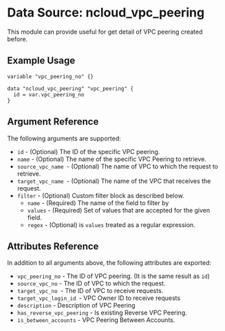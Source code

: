 # Data Source: ncloud_vpc_peering

This module can provide useful for get detail of VPC peering created before.

## Example Usage

```hcl
variable "vpc_peering_no" {}

data "ncloud_vpc_peering" "vpc_peering" {
  id = var.vpc_peering_no
}
```

## Argument Reference

The following arguments are supported:

* `id` - (Optional) The ID of the specific VPC peering.
* `name` - (Optional) The name of the specific VPC Peering to retrieve.
* `source_vpc_name `- (Optional) The name of VPC to which the request to retrieve.
* `target_vpc_name `- (Optional) The name of the VPC that receives the request.
* `filter` - (Optional) Custom filter block as described below.
  * `name` - (Required) The name of the field to filter by
  * `values` - (Required) Set of values that are accepted for the given field.
  * `regex` - (Optional) is `values` treated as a regular expression.
  
## Attributes Reference

In addition to all arguments above, the following attributes are exported:

* `vpc_peering_no` - The ID of VPC peering. (It is the same result as `id`)
* `source_vpc_no` - The ID of VPC to which the request.
* `target_vpc_no `- The ID of VPC to receive requests.
* `target_vpc_login_id `- VPC Owner ID to receive requests
* `description` - Description of VPC Peering
* `has_reverse_vpc_peering` - Is existing Reverse VPC Peering.
* `is_between_accounts` - VPC Peering Between Accounts.